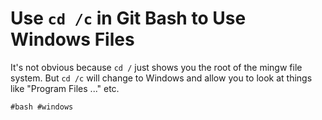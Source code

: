 # Use `cd /c` in Git Bash to Use Windows Files

It's not obvious because `cd /` just shows you the root of the mingw
file system. But `cd /c` will change to Windows and allow you to look at
things like "Program Files ..." etc.

    #bash #windows
